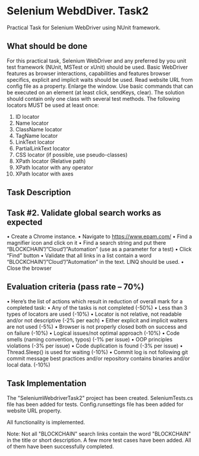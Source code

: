 # Selenium WebdDiver. Task2

Practical Task for Selenium WebDriver using NUnit framework.

## What should be done

For this practical task, Selenium WebDriver and any preferred by you unit test framework (NUnit, MSTest or xUnit) should be used. Basic WebDriver features as browser interactions,
capabilities and features browser specifics, explicit and implicit waits should be used.  Read website URL from config file as a property. Enlarge the window. Use basic commands that can be executed
on an element (at least click, sendKeys, clear). The solution should contain only one class with several test methods. The following locators MUST be used at least once:

1. ID locator
2. Name locator
3. ClassName locator
4. TagName locator
5. LinkText locator
6. PartialLinkText locator
7. CSS locator (if possible, use pseudo-classes)
8. XPath locator (Relative path)
9. XPath locator with any operator
10. XPath locator with axes

## Task Description
## Task #2. Validate global search works as expected

• Create a Chrome instance.
• Navigate to https://www.epam.com/
• Find a magnifier icon and click on it
• Find a search string and put there “BLOCKCHAIN”/”Cloud”/”Automation” (use as a parameter for a test)
• Click “Find” button
• Validate that all links in a list contain a word “BLOCKCHAIN”/”Cloud”/”Automation” in the text. LINQ should be used. 
• Close the browser

## Evaluation criteria (pass rate – 70%)

• Here’s the list of actions which result in reduction of overall mark for a completed task:
• Any of the tasks is not completed (-50%)
• Less than 3 types of locators are used (-10%)
• Locator is not relative, not readable and/or not descriptive (-2% per each)
• Either explicit and implicit waiters are not used (-5%)
• Browser is not properly closed both on success and on failure (-10%)
• Logical issues/not optimal approach (-10%)
• Code smells (naming convention, typos) (-1% per issue) 
• OOP principles violations (-3% per issue)
• Code duplication is found (-3% per issue)
• Thread.Sleep() is used for waiting (-10%)
• Commit log is not following git commit message best practices and/or repository contains binaries and/or local data. (-10%)

 ## Task Implementation

 The "SeleniumWebdriverTask2" project has been created. SeleniumTests.cs file has been added for tests. Config.runsettings file has been added for website URL property.
 
 All functionality is implemented.

 Note: Not all "BLOCKCHAIN" search links contain the word "BLOCKCHAIN" in the title or short description. A few more test cases have been added.
 All of them have been successfully completed.
